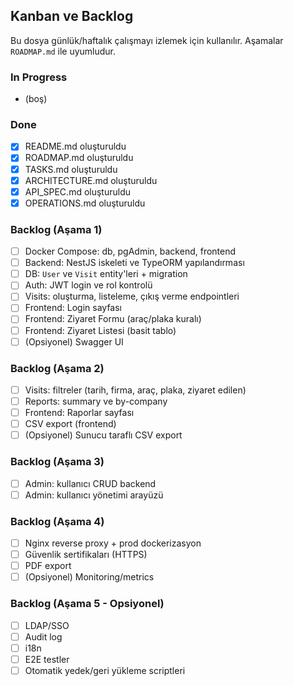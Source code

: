 ## Kanban ve Backlog

Bu dosya günlük/haftalık çalışmayı izlemek için kullanılır. Aşamalar `ROADMAP.md` ile uyumludur.

### In Progress
- (boş)

### Done
- [x] README.md oluşturuldu
- [x] ROADMAP.md oluşturuldu
- [x] TASKS.md oluşturuldu
- [x] ARCHITECTURE.md oluşturuldu
- [x] API_SPEC.md oluşturuldu
- [x] OPERATIONS.md oluşturuldu

### Backlog (Aşama 1)
- [ ] Docker Compose: db, pgAdmin, backend, frontend
- [ ] Backend: NestJS iskeleti ve TypeORM yapılandırması
- [ ] DB: `User` ve `Visit` entity'leri + migration
- [ ] Auth: JWT login ve rol kontrolü
- [ ] Visits: oluşturma, listeleme, çıkış verme endpointleri
- [ ] Frontend: Login sayfası
- [ ] Frontend: Ziyaret Formu (araç/plaka kuralı)
- [ ] Frontend: Ziyaret Listesi (basit tablo)
- [ ] (Opsiyonel) Swagger UI

### Backlog (Aşama 2)
- [ ] Visits: filtreler (tarih, firma, araç, plaka, ziyaret edilen)
- [ ] Reports: summary ve by-company
- [ ] Frontend: Raporlar sayfası
- [ ] CSV export (frontend)
- [ ] (Opsiyonel) Sunucu taraflı CSV export

### Backlog (Aşama 3)
- [ ] Admin: kullanıcı CRUD backend
- [ ] Admin: kullanıcı yönetimi arayüzü

### Backlog (Aşama 4)
- [ ] Nginx reverse proxy + prod dockerizasyon
- [ ] Güvenlik sertifikaları (HTTPS)
- [ ] PDF export
- [ ] (Opsiyonel) Monitoring/metrics

### Backlog (Aşama 5 - Opsiyonel)
- [ ] LDAP/SSO
- [ ] Audit log
- [ ] i18n
- [ ] E2E testler
- [ ] Otomatik yedek/geri yükleme scriptleri
